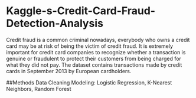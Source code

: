 # Kaggle-s-Credit-Card-Fraud-Detection-Analysis
Credit fraud is a common criminal nowadays, everybody who owns a credit card may be at risk of being the
victim of credit fraud. It is extremely important for credit card companies to recognize whether a transaction
is genuine or fraudulent to protect their customers from being charged for what they did not pay. The dataset
contains transactions made by credit cards in September 2013 by European cardholders.

##Methods
Data Cleaning
Modeling: Logistic Regression, K-Nearest Neighbors, Random Forest
